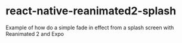 # react-native-reanimated2-splash
Example of how do a simple fade in effect from a splash screen with Reanimated 2 and Expo

